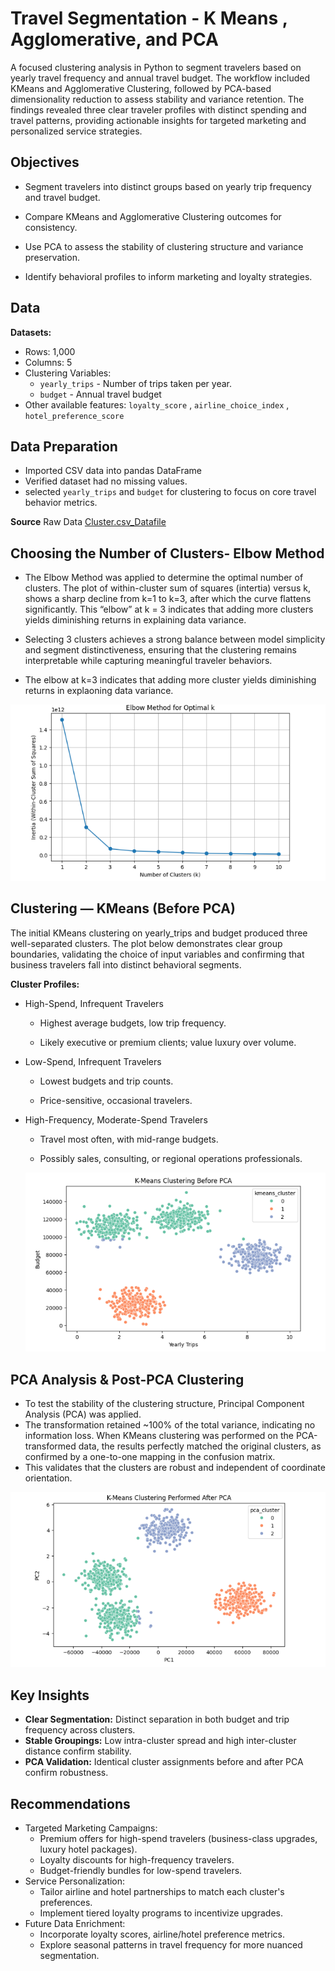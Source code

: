 # Travel Segmentation - K Means , Agglomerative, and PCA

A focused clustering analysis in Python to segment travelers based on yearly travel frequency and annual travel budget.
The workflow included KMeans and Agglomerative Clustering, followed by PCA-based dimensionality reduction to assess stability and variance retention.
The findings revealed three clear traveler profiles with distinct spending and travel patterns, providing actionable insights for targeted marketing and personalized service strategies.

## Objectives
- Segment travelers into distinct groups based on yearly trip frequency and travel budget.

- Compare KMeans and Agglomerative Clustering outcomes for consistency.

- Use PCA to assess the stability of clustering structure and variance preservation.

- Identify behavioral profiles to inform marketing and loyalty strategies.

## Data 
**Datasets:**
- Rows: 1,000
- Columns: 5
- Clustering Variables:
  - `yearly_trips` - Number of trips taken per year.
  -  `budget` - Annual travel budget
- Other available features: `loyalty_score` , `airline_choice_index` , `hotel_preference_score`

## Data Preparation
- Imported CSV data into pandas DataFrame
- Verified dataset had no missing values.
- selected `yearly_trips` and `budget` for clustering to focus on core travel behavior metrics. 


**Source** 
Raw Data  [Cluster.csv_Datafile](https://github.com/shriya2911/Customer-Segmentation/commit/d99b192876cde7f8b27dfef81626b920ba7bcb7f)

## Choosing the Number of Clusters- Elbow Method 
- The Elbow Method was applied to determine the optimal number of clusters. The plot of within-cluster sum of squares (intertia) versus k, shows a sharp decline from k=1 to k=3, after which the curve flattens significantly. This “elbow” at k = 3 indicates that adding more clusters yields diminishing returns in explaining data variance.

- Selecting 3 clusters achieves a strong balance between model simplicity and segment distinctiveness, ensuring that the clustering remains interpretable while capturing meaningful traveler behaviors.
  
- The elbow at k=3 indicates that adding more cluster yields diminishing returns in explaoning data variance.

![Elbow Plot](https://github.com/shriya2911/Customer-Segmentation/blob/main/Images/Elbow_Graph.png)

## Clustering — KMeans (Before PCA)
The initial KMeans clustering on yearly_trips and budget produced three well-separated clusters.
The plot below demonstrates clear group boundaries, validating the choice of input variables and confirming that business travelers fall into distinct behavioral segments.


**Cluster Profiles:** 

- High-Spend, Infrequent Travelers

  - Highest average budgets, low trip frequency.

  - Likely executive or premium clients; value luxury over volume.

- Low-Spend, Infrequent Travelers

  - Lowest budgets and trip counts.

  - Price-sensitive, occasional travelers.

- High-Frequency, Moderate-Spend Travelers

  - Travel most often, with mid-range budgets.

  - Possibly sales, consulting, or regional operations professionals.
 
  ![K-Means Before PCA](https://github.com/shriya2911/Customer-Segmentation/blob/main/Images/K-Means_BeforePCA.png)

## PCA Analysis & Post-PCA Clustering

- To test the stability of the clustering structure, Principal Component Analysis (PCA) was applied.
- The transformation retained ~100% of the total variance, indicating no information loss.
When KMeans clustering was performed on the PCA-transformed data, the results perfectly matched the original clusters, as confirmed by a one-to-one mapping in the confusion matrix.
- This validates that the clusters are robust and independent of coordinate orientation.

![K-Means After PCA](https://github.com/shriya2911/Customer-Segmentation/blob/main/Images/K-means_AfterPCA.png)

## Key Insights
- **Clear Segmentation:** Distinct separation in both budget and trip frequency across clusters.
- **Stable Groupings:** Low intra-cluster spread and high inter-cluster distance confirm stability.
- **PCA Validation:** Identical cluster assignments before and after PCA confirm robustness.

## Recommendations
- Targeted Marketing Campaigns:
  - Premium offers for high-spend travelers (business-class upgrades, luxury hotel packages).
  - Loyalty discounts for high-frequency travelers.
  - Budget-friendly bundles for low-spend travelers.
- Service Personalization:
  - Tailor airline and hotel partnerships to match each cluster's preferences.
  - Implement tiered loyalty programs to incentivize upgrades.
- Future Data Enrichment:
  - Incorporate loyalty scores, airline/hotel preference metrics.
  - Explore seasonal patterns in travel frequency for more nuanced segmentation.

  

